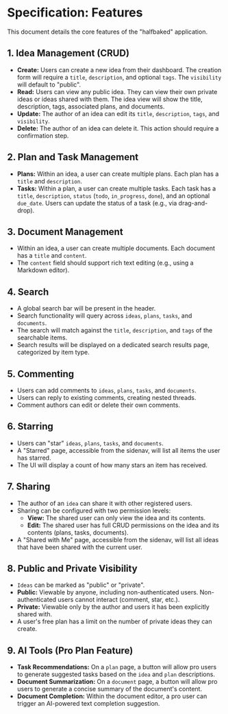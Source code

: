 # Specification: Features

This document details the core features of the "halfbaked" application.

## 1. Idea Management (CRUD)

- **Create:** Users can create a new idea from their dashboard. The creation form will require a `title`, `description`, and optional `tags`. The `visibility` will default to "public".
- **Read:** Users can view any public idea. They can view their own private ideas or ideas shared with them. The idea view will show the title, description, tags, associated plans, and documents.
- **Update:** The author of an idea can edit its `title`, `description`, `tags`, and `visibility`.
- **Delete:** The author of an idea can delete it. This action should require a confirmation step.

## 2. Plan and Task Management

- **Plans:** Within an idea, a user can create multiple plans. Each plan has a `title` and `description`.
- **Tasks:** Within a plan, a user can create multiple tasks. Each task has a `title`, `description`, `status` (`todo`, `in_progress`, `done`), and an optional `due_date`. Users can update the status of a task (e.g., via drag-and-drop).

## 3. Document Management

- Within an idea, a user can create multiple documents. Each document has a `title` and `content`.
- The `content` field should support rich text editing (e.g., using a Markdown editor).

## 4. Search

- A global search bar will be present in the header.
- Search functionality will query across `ideas`, `plans`, `tasks`, and `documents`.
- The search will match against the `title`, `description`, and `tags` of the searchable items.
- Search results will be displayed on a dedicated search results page, categorized by item type.

## 5. Commenting

- Users can add comments to `ideas`, `plans`, `tasks`, and `documents`.
- Users can reply to existing comments, creating nested threads.
- Comment authors can edit or delete their own comments.

## 6. Starring

- Users can "star" `ideas`, `plans`, `tasks`, and `documents`.
- A "Starred" page, accessible from the sidenav, will list all items the user has starred.
- The UI will display a count of how many stars an item has received.

## 7. Sharing

- The author of an `idea` can share it with other registered users.
- Sharing can be configured with two permission levels:
  - **View:** The shared user can only view the idea and its contents.
  - **Edit:** The shared user has full CRUD permissions on the idea and its contents (plans, tasks, documents).
- A "Shared with Me" page, accessible from the sidenav, will list all ideas that have been shared with the current user.

## 8. Public and Private Visibility

- `Ideas` can be marked as "public" or "private".
- **Public:** Viewable by anyone, including non-authenticated users. Non-authenticated users cannot interact (comment, star, etc.).
- **Private:** Viewable only by the author and users it has been explicitly shared with.
- A user's free plan has a limit on the number of private ideas they can create.

## 9. AI Tools (Pro Plan Feature)

- **Task Recommendations:** On a `plan` page, a button will allow pro users to generate suggested tasks based on the `idea` and `plan` descriptions.
- **Document Summarization:** On a `document` page, a button will allow pro users to generate a concise summary of the document's content.
- **Document Completion:** Within the document editor, a pro user can trigger an AI-powered text completion suggestion.
